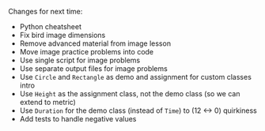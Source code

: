 Changes for next time:

- Python cheatsheet
- Fix bird image dimensions
- Remove advanced material from image lesson
- Move image practice problems into code
- Use single script for image problems
- Use separate output files for image problems
- Use `Circle` and `Rectangle` as demo and assignment for custom classes intro
- Use `Height` as the assignment class, not the demo class (so we can extend to
  metric)
- Use `Duration` for the demo class (instead of `Time`) to (12 <-> 0) quirkiness
- Add tests to handle negative values
